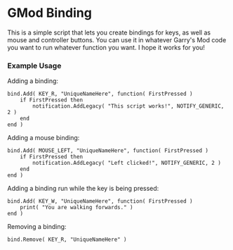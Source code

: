 # GMod Binding
This is a simple script that lets you create bindings for keys, as well as mouse and controller buttons. You can use it in whatever Garry's Mod code you want to run whatever function you want. I hope it works for you!

### Example Usage
Adding a binding:
```
bind.Add( KEY_R, "UniqueNameHere", function( FirstPressed )
    if FirstPressed then
        notification.AddLegacy( "This script works!", NOTIFY_GENERIC, 2 )
    end
end )
```
Adding a mouse binding:
```
bind.Add( MOUSE_LEFT, "UniqueNameHere", function( FirstPressed )
    if FirstPressed then
        notification.AddLegacy( "Left clicked!", NOTIFY_GENERIC, 2 )
    end
end )
```
Adding a binding run while the key is being pressed:
```
bind.Add( KEY_W, "UniqueNameHere", function( FirstPressed )
    print( "You are walking forwards." )
end )
```
Removing a binding:
```
bind.Remove( KEY_R, "UniqueNameHere" )
```
